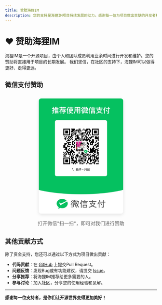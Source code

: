 ```yaml
---
title: 赞助海狸IM
description: 您的支持是海狸IM项目持续发展的动力。感谢每一位为项目做出贡献的开发者和用户。
---
```


# ❤️ 赞助海狸IM

海狸IM是一个开源项目，由个人和团队成员利用业余时间进行开发和维护。您的赞助将直接用于项目的长期发展。
我们坚信，在社区的支持下，海狸IM可以做得更好、走得更远。

## 微信支付赞助

<div style="text-align: center; margin: 2rem 0;">
  <img src="/public/money/wechat.jpg" alt="微信支付赞助二维码" style="width: 280px; border-radius: 8px; box-shadow: 0 4px 12px rgba(0,0,0,0.1);">
  <p style="margin-top: 1rem; font-size: 1rem; color: #666;">打开微信"扫一扫"，即可对我们进行赞助</p>
</div>

## 其他贡献方式

除了资金支持，您还可以通过以下方式为项目做出贡献：

- **代码贡献**：在 [GitHub](https://github.com/wsrh8888/beaver-server) 上提交Pull Request。
- **问题反馈**：发现Bug或有功能建议，请提交 [Issue](https://github.com/wsrh8888/beaver-server/issues)。
- **分享推荐**：将海狸IM推荐给更多需要的人。
- **参与讨论**：加入社区，分享您的使用经验和见解。

---

**感谢每一位支持者，是你们让开源世界变得更加美好！** 